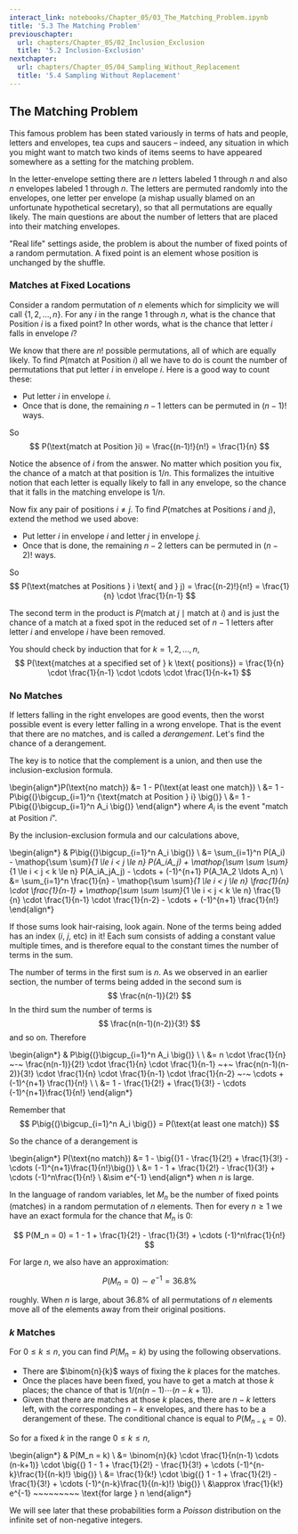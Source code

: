 ```yaml
---
interact_link: notebooks/Chapter_05/03_The_Matching_Problem.ipynb
title: '5.3 The Matching Problem'
previouschapter:
  url: chapters/Chapter_05/02_Inclusion_Exclusion
  title: '5.2 Inclusion-Exclusion'
nextchapter:
  url: chapters/Chapter_05/04_Sampling_Without_Replacement
  title: '5.4 Sampling Without Replacement'
---
```


## The Matching Problem ##

This famous problem has been stated variously in terms of hats and people, letters and envelopes, tea cups and saucers – indeed, any situation in which you might want to match two kinds of items seems to have appeared somewhere as a setting for the matching problem. 

In the letter-envelope setting there are $n$ letters labeled 1 through $n$ and also $n$ envelopes labeled 1 through $n$. The letters are permuted randomly into the envelopes, one letter per envelope (a mishap usually blamed on an unfortunate hypothetical secretary), so that all permutations are equally likely. The main questions are about the number of letters that are placed into their matching envelopes.

"Real life" settings aside, the problem is about the number of fixed points of a random permutation. A fixed point is an element whose position is unchanged by the shuffle.

### Matches at Fixed Locations ###
Consider a random permutation of $n$ elements which for simplicity we will call $\{1, 2, \ldots , n\}$. For any $i$ in the range 1 through $n$, what is the chance that Position $i$ is a fixed point? In other words, what is the chance that letter $i$ falls in envelope $i$?

We know that there are $n!$ possible permutations, all of which are equally likely. To find $P(\text{match at Position }i)$ all we have to do is count the number of permutations that put letter $i$ in envelope $i$. Here is a good way to count these:
- Put letter $i$ in envelope $i$.
- Once that is done, the remaining $n-1$ letters can be permuted in $(n-1)!$ ways.

So
$$
P(\text{match at Position }i) = \frac{(n-1)!}{n!} 
= \frac{1}{n}
$$

Notice the absence of $i$ from the answer. No matter which position you fix, the chance of a match at that position is $1/n$. This formalizes the intuitive notion that each letter is equally likely to fall in any envelope, so the chance that it falls in the matching envelope is $1/n$.

Now fix any pair of positions $i \ne j$. To find $P(\text{matches at Positions } i \text{ and } j)$, extend the method we used above:
- Put letter $i$ in envelope $i$ and letter $j$ in envelope $j$.
- Once that is done, the remaining $n-2$ letters can be permuted in $(n-2)!$ ways.

So
$$
P(\text{matches at Positions } i \text{ and } j) = 
\frac{(n-2)!}{n!} 
= \frac{1}{n} \cdot \frac{1}{n-1}
$$

The second term in the product is 
$P(\text{match at } j \mid \text{match at } i)$ and is just the chance of a match at a fixed spot in the reduced set of $n-1$ letters after letter $i$ and envelope $i$ have been removed.

You should check by induction that for $k = 1, 2, \ldots , n$,
$$
P(\text{matches at a specified set of } k \text{ positions})
= \frac{1}{n} \cdot \frac{1}{n-1} \cdot \cdots \cdot \frac{1}{n-k+1}
$$

### No Matches ###
If letters falling in the right envelopes are good events, then the worst possible event is every letter falling in a wrong envelope. That is the event that there are no matches, and is called a *derangement*. Let's find the chance of a derangement.

The key is to notice that the complement is a union, and then use the inclusion-exclusion formula.

\begin{align*}P(\text{no match}) &= 1 - P(\text{at least one match}) \\
&= 1 - P\big{(}\bigcup_{i=1}^n \{\text{match at Position } i\} \big{)} \\
&= 1 - P\big{(}\bigcup_{i=1}^n A_i \big{)}
\end{align*}
where $A_i$ is the event "match at Position $i$".

By the inclusion-exclusion formula and our calculations above,

\begin{align*}
& P\big{(}\bigcup_{i=1}^n A_i \big{)} \\
&=
\sum_{i=1}^n P(A_i) - \mathop{\sum \sum}_{1 \le i < j \le n} P(A_iA_j) + \mathop{\sum \sum \sum}_{1 \le i < j < k \le n} P(A_iA_jA_j) - \cdots + (-1)^{n+1} P(A_1A_2 \ldots A_n) \\
&= \sum_{i=1}^n \frac{1}{n} - \mathop{\sum \sum}_{1 \le i < j \le n} \frac{1}{n} \cdot \frac{1}{n-1} + 
\mathop{\sum \sum \sum}_{1 \le i < j < k \le n}
\frac{1}{n} \cdot \frac{1}{n-1} \cdot \frac{1}{n-2} -
\cdots + (-1)^{n+1} \frac{1}{n!}
\end{align*}

If those sums look hair-raising, look again. None of the terms being added has an index ($i$, $j$, etc) in it! Each sum consists of adding a constant value multiple times, and is therefore equal to the constant times the number of terms in the sum. 

The number of terms in the first sum is $n$. As we observed in an earlier section, the number of terms being added in the second sum is
$$
\frac{n(n-1)}{2!}
$$
In the third sum the number of terms is
$$
\frac{n(n-1)(n-2)}{3!}
$$
and so on. Therefore

\begin{align*}
& P\big{(}\bigcup_{i=1}^n A_i \big{)} \\ \\
&= n \cdot \frac{1}{n}
~-~ \frac{n(n-1)}{2!} \cdot \frac{1}{n} \cdot \frac{1}{n-1}
~+~ \frac{n(n-1)(n-2)}{3!} \cdot \frac{1}{n} \cdot \frac{1}{n-1} \cdot \frac{1}{n-2} ~-~
\cdots + (-1)^{n+1} \frac{1}{n!} \\ \\
&= 1 - \frac{1}{2!} + \frac{1}{3!} - \cdots (-1)^{n+1}\frac{1}{n!}
\end{align*}

Remember that
$$
P\big{(}\bigcup_{i=1}^n A_i \big{)} = 
P(\text{at least one match})
$$

So the chance of a derangement is

\begin{align*}
P(\text{no match}) &= 1 - \big{(}1 - \frac{1}{2!} + \frac{1}{3!} - \cdots (-1)^{n+1}\frac{1}{n!}\big{)} \\
&= 1 - 1 + \frac{1}{2!} - \frac{1}{3!} + \cdots (-1)^n\frac{1}{n!} \\
&\sim e^{-1}
\end{align*}
when $n$ is large.

In the language of random variables, let $M_n$ be the number of fixed points (matches) in a random permutation of $n$ elements. Then for every $n \ge 1$ we have an exact formula for the chance that $M_n$ is 0:

$$
P(M_n = 0) = 1 - 1 + \frac{1}{2!} - \frac{1}{3!} + \cdots (-1)^n\frac{1}{n!}
$$

For large $n$, we also have an approximation:

$$
P(M_n = 0) \sim e^{-1} = 36.8\%
$$

roughly. When $n$ is large, about 36.8% of all permutations of $n$ elements move all of the elements away from their original positions. 

### $k$ Matches ###
For $0 \le k \le n$, you can find $P(M_n = k)$ by using the following observations.

- There are $\binom{n}{k}$ ways of fixing the $k$ places for the matches.
- Once the places have been fixed, you have to get a match at those $k$ places; the chance of that is $1/(n(n-1) \cdots (n-k+1))$.
- Given that there are matches at those $k$ places, there are $n-k$ letters left, with the corresponding $n-k$ envelopes, and there has to be a derangement of these. The conditional chance is equal to $P(M_{n-k} = 0)$.

So for a fixed $k$ in the range $0 \le k \le n$,

\begin{align*}
& P(M_n = k) \\
&= \binom{n}{k} \cdot \frac{1}{n(n-1) \cdots (n-k+1)} \cdot 
\big{(} 1 - 1 + \frac{1}{2!} - \frac{1}{3!} + \cdots (-1)^{n-k}\frac{1}{(n-k)!} \big{)} \\
&= \frac{1}{k!} \cdot \big{(} 1 - 1 + \frac{1}{2!} - \frac{1}{3!} + \cdots (-1)^{n-k}\frac{1}{(n-k)!} \big{)} \\
&\approx \frac{1}{k!} e^{-1} ~~~~~~~~~ \text{for large } n
\end{align*}

We will see later that these probabilities form a *Poisson* distribution on the infinite set of non-negative integers.
